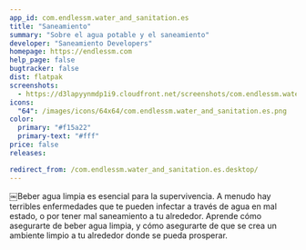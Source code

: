 ```yaml
---
app_id: com.endlessm.water_and_sanitation.es
title: "Saneamiento"
summary: "Sobre el agua potable y el saneamiento"
developer: "Saneamiento Developers"
homepage: https://endlessm.com
help_page: false
bugtracker: false
dist: flatpak
screenshots:
  - https://d3lapyynmdp1i9.cloudfront.net/screenshots/com.endlessm.water_and_sanitation.es/C/com.endlessm.water_and_sanitation.es-screenshot1.jpg
icons:
  "64": /images/icons/64x64/com.endlessm.water_and_sanitation.es.png
color:
  primary: "#f15a22"
  primary-text: "#fff"
price: false
releases:

redirect_from: /com.endlessm.water_and_sanitation.es.desktop/
---
```


<p>￼Beber agua limpia es esencial para la supervivencia. A menudo hay terribles enfermedades que te pueden infectar a través de agua en mal estado, o por tener mal saneamiento a tu alrededor. Aprende cómo asegurarte de beber agua limpia, y cómo asegurarte de que se crea un ambiente limpio a tu alrededor donde se pueda prosperar.</p>